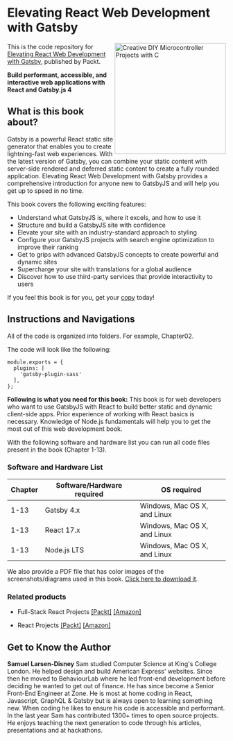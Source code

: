 # Elevating React Web Development with Gatsby

<a href="https://www.packtpub.com/product/elevating-react-web-development-with-gatsby-4/9781800209091"><img src="https://static.packt-cdn.com/products/9781800209091/cover/smaller" alt="Creative DIY Microcontroller Projects with C" height="256px" align="right"></a>

This is the code repository for [Elevating React Web Development with Gatsby](https://www.packtpub.com/product/elevating-react-web-development-with-gatsby-4/9781800209091), published by Packt.

**Build performant, accessible, and interactive web applications with React and Gatsby.js 4**

## What is this book about?
Gatsby is a powerful React static site generator that enables you to create lightning-fast web experiences. With the latest version of Gatsby, you can combine your static content with server-side rendered and deferred static content to create a fully rounded application. Elevating React Web Development with Gatsby provides a comprehensive introduction for anyone new to GatsbyJS and will help you get up to speed in no time.

This book covers the following exciting features:
* Understand what GatsbyJS is, where it excels, and how to use it
* Structure and build a GatsbyJS site with confidence
* Elevate your site with an industry-standard approach to styling
* Configure your GatsbyJS projects with search engine optimization to improve their ranking
* Get to grips with advanced GatsbyJS concepts to create powerful and dynamic sites
* Supercharge your site with translations for a global audience
* Discover how to use third-party services that provide interactivity to users

If you feel this book is for you, get your [copy](https://www.amazon.com/Elevating-React-Web-Development-Gatsby/dp/1800209096) today!


## Instructions and Navigations
All of the code is organized into folders. For example, Chapter02.

The code will look like the following:
```
module.exports = {
  plugins: [
    'gatsby-plugin-sass'
  ],
};

```
**Following is what you need for this book:**
This book is for web developers who want to use GatsbyJS with React to build better static and dynamic client-side apps. Prior experience of working with React basics is necessary. Knowledge of Node.js fundamentals will help you to get the most out of this web development book.

With the following software and hardware list you can run all code files present in the book (Chapter 1-13).

### Software and Hardware List
| Chapter | Software/Hardware required | OS required |
| -------- | ------------------------------------ | ----------------------------------- |
| 1-13 | Gatsby 4.x | Windows, Mac OS X, and Linux |
| 1-13 | React 17.x | Windows, Mac OS X, and Linux |
| 1-13 | Node.js LTS | Windows, Mac OS X, and Linux |

We also provide a PDF file that has color images of the screenshots/diagrams used in this book. [Click here to download it](https://static.packt-cdn.com/downloads/9781801812160_ColorImages.pdf).

### Related products
* Full-Stack React Projects [[Packt]](https://www.packtpub.com/product/full-stack-react-projects-second-edition/9781839215414) [[Amazon]](https://www.amazon.com/dp/1839215410)

* React Projects [[Packt]](https://www.packtpub.com/product/react-projects-second-edition/9781801070638) [[Amazon]](https://www.amazon.com/React-Projects-cross-platform-professional-developer/dp/1801070636)


## Get to Know the Author

**Samuel Larsen-Disney** 
Sam studied Computer Science at King's College London. He helped design and build American Express' websites. Since then he moved to BehaviourLab where he led front-end development before deciding he wanted to get out of finance. He has since become a Senior Front-End Engineer at Zone. He is most at home coding in React, Javascript, GraphQL & Gatsby but is always open to learning something new. When coding he likes to ensure his code is accessible and performant. In the last year Sam has contributed 1300+ times to open source projects. He enjoys teaching the next generation to code through his articles, presentations and at hackathons.
